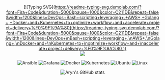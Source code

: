 
<div align="center">

<p align="center">

[![Typing SVG]([https://readme-typing-svg.demolab.com/?font=Fira+Code&duration=5000&pause=1000&color=C211DE&repeat=false&width=1200&lines=DevOps+Bash+scripting+leveraging+,+AWS+,+Golang+,+Docker+and+Kubernetes+to+optimize+workflow+and+accelerate+project+delivery+%F0%9F%9A%80](https://readme-typing-svg.demolab.com/?font=Fira+Code&duration=5000&pause=1000&color=C211DE&repeat=false&width=1200&lines=DevOps+\nBash+scripting+leveraging+,\nAWS+,\nGolang+,\nDocker+and+\nKubernetes+to+\noptimize+workflow+and+\naccelerate+project+delivery+%F0%9F%9A%80
))](https://git.io/typing-svg)
  <br><image src=naruto.gif>
  </p>
  </div>
<div align="center">



![Ansible](https://img.shields.io/badge/-Ansible-000?&logo=Ansible)
![Grafana](https://img.shields.io/badge/-Grafana-000?&logo=Grafana)
![Docker](https://img.shields.io/badge/-Docker-000?&logo=Docker)
![Kubernetes](https://img.shields.io/badge/-Kubernetes-000?&logo=Kubernetes)
![Ubuntu](https://img.shields.io/badge/-Ubuntu-000?&logo=ubuntu)
![Linux](https://img.shields.io/badge/-linux-000?&logo=linux)




![Aryn's GitHub stats](https://github-readme-stats.vercel.app/api?username=arynishere&show_icons=true&theme=cobalt)

